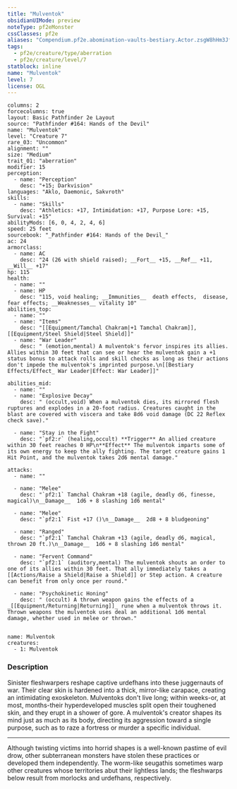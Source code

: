 ```yaml
---
title: "Mulventok"
obsidianUIMode: preview
noteType: pf2eMonster
cssClasses: pf2e
aliases: "Compendium.pf2e.abomination-vaults-bestiary.Actor.zsgW8hHm3JfZUgwF" 
tags:
  - pf2e/creature/type/aberration
  - pf2e/creature/level/7
statblock: inline
name: "Mulventok"
level: 7
license: OGL
---
```


```statblock
columns: 2
forcecolumns: true
layout: Basic Pathfinder 2e Layout
source: "Pathfinder #164: Hands of the Devil"
name: "Mulventok"
level: "Creature 7"
rare_03: "Uncommon"
alignment: ""
size: "Medium"
trait_01: "aberration"
modifier: 15
perception:
  - name: "Perception"
    desc: "+15; Darkvision"
languages: "Aklo, Daemonic, Sakvroth"
skills:
  - name: "Skills"
    desc: "Athletics: +17, Intimidation: +17, Purpose Lore: +15, Survival: +15"
abilityMods: [6, 0, 4, 2, 4, 6]
speed: 25 feet
sourcebook: "_Pathfinder #164: Hands of the Devil_"
ac: 24
armorclass:
  - name: AC
    desc: "24 (26 with shield raised); __Fort__ +15, __Ref__ +11, __Will__ +17"
hp: 115
health:
  - name: ""
  - name: HP
    desc: "115, void healing; __Immunities__  death effects,  disease,  fear effects; __Weaknesses__ vitality 10"
abilities_top:
  - name: ""
  - name: "Items"
    desc: "[[Equipment/Tamchal Chakram|+1 Tamchal Chakram]], [[Equipment/Steel Shield|Steel Shield]]"
  - name: "War Leader"
    desc: " (emotion,mental) A mulventok's fervor inspires its allies. Allies within 30 feet that can see or hear the mulventok gain a +1 status bonus to attack rolls and skill checks as long as their actions don't impede the mulventok's imprinted purpose.\n[[Bestiary Effects/Effect_ War Leader|Effect: War Leader]]"

abilities_mid:
  - name: ""
  - name: "Explosive Decay"
    desc: " (occult,void) When a mulventok dies, its mirrored flesh ruptures and explodes in a 20-foot radius. Creatures caught in the blast are covered with viscera and take 8d6 void damage (DC 22 Reflex check save)."

  - name: "Stay in the Fight"
    desc: "`pf2:r` (healing,occult) **Trigger** An allied creature within 30 feet reaches 0 HP\n**Effect** The mulventok imparts some of its own energy to keep the ally fighting. The target creature gains 1 Hit Point, and the mulventok takes 2d6 mental damage."

attacks:
  - name: ""

  - name: "Melee"
    desc: "`pf2:1` Tamchal Chakram +18 (agile, deadly d6, finesse, magical)\n__Damage__  1d6 + 8 slashing 1d6 mental"

  - name: "Melee"
    desc: "`pf2:1` Fist +17 ()\n__Damage__  2d8 + 8 bludgeoning"

  - name: "Ranged"
    desc: "`pf2:1` Tamchal Chakram +13 (agile, deadly d6, magical, thrown 20 ft.)\n__Damage__  1d6 + 8 slashing 1d6 mental"

  - name: "Fervent Command"
    desc: "`pf2:1` (auditory,mental) The mulventok shouts an order to one of its allies within 30 feet. That ally immediately takes a [[Actions/Raise a Shield|Raise a Shield]] or Step action. A creature can benefit from only once per round."

  - name: "Psychokinetic Honing"
    desc: " (occult) A thrown weapon gains the effects of a _[[Equipment/Returning|Returning]]_ rune when a mulventok throws it. Thrown weapons the mulventok uses deal an additional 1d6 mental damage, whether used in melee or thrown."
 
```

```encounter-table
name: Mulventok
creatures:
  - 1: Mulventok
```


### Description
Sinister fleshwarpers reshape captive urdefhans into these juggernauts of war. Their clear skin is hardened into a thick, mirror-like carapace, creating an intimidating exoskeleton. Mulventoks don't live long; within weeks-or, at most, months-their hyperdeveloped muscles split open their toughened skin, and they erupt in a shower of gore. A mulventok's creator shapes its mind just as much as its body, directing its aggression toward a single purpose, such as to raze a fortress or murder a specific individual.

* * *

Although twisting victims into horrid shapes is a well-known pastime of evil drow, other subterranean monsters have stolen these practices or developed them independently. The worm-like seugathis sometimes warp other creatures whose territories abut their lightless lands; the fleshwarps below result from morlocks and urdefhans, respectively.
